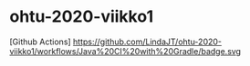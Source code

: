 # ohtu-2020-viikko1

[Github Actions] https://github.com/LindaJT/ohtu-2020-viikko1/workflows/Java%20CI%20with%20Gradle/badge.svg
